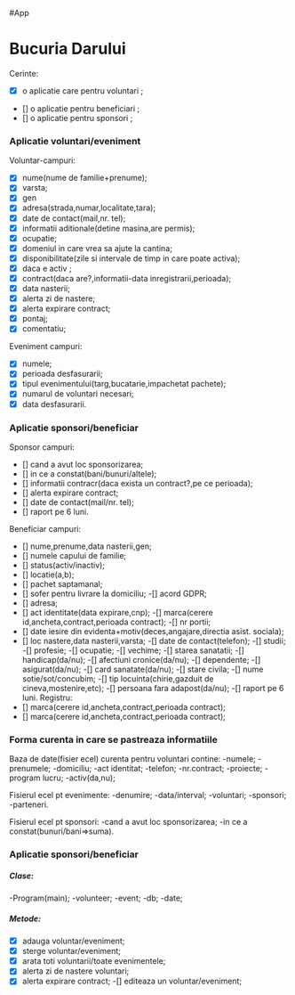 #App
# Bucuria Darului
Cerinte:
  - [x] o aplicatie care pentru voluntari ;
  - [] o aplicatie pentru beneficiari ;
  - [] o aplicatie pentru sponsori ;

### Aplicatie voluntari/eveniment
 Voluntar-campuri:
  -[x]  nume(nume de familie+prenume); 
  - [x] varsta;
  - [x] gen
  - [x] adresa(strada,numar,localitate,tara);
  - [x] date de contact(mail,nr. tel);
  - [x] informatii aditionale(detine masina,are permis);
  - [x] ocupatie;
  -[x]  domeniul in care vrea sa ajute la cantina;
  - [x] disponibilitate(zile si intervale de timp in care poate activa);
  - [x] daca e activ ;
  - [x] contract(daca are?,informatii-data inregistrarii,perioada);
  -[x]  data nasterii;
  - [x] alerta zi de nastere;
  -[x] alerta expirare contract;
  -[x] pontaj;
  - [x] comentatiu;
 
Eveniment campuri:
  - [x] numele;
  - [x] perioada desfasurarii;
  - [x] tipul evenimentului(targ,bucatarie,impachetat pachete);
  - [x] numarul de voluntari necesari;
  -[x]  data desfasurarii.

### Aplicatie sponsori/beneficiar
Sponsor campuri:
  - [] cand a avut loc sponsorizarea;
  - [] in ce a constat(bani/bunuri/altele);
  - [] informatii contracr(daca exista un contract?,pe ce perioada);
  - []  alerta expirare contract;
  - []  date de contact(mail/nr. tel);
  - [] raport pe 6 luni.
  
Beneficiar campuri:
 - [] nume,prenume,data nasterii,gen;
 - [] numele capului de familie;
 - [] status(activ/inactiv);
 - [] locatie(a,b);
 - [] pachet saptamanal;
 - [] sofer pentru livrare la domiciliu;
 -[]  acord GDPR;
 - [] adresa;
 - [] act identitate(data expirare,cnp);
 -[]  marca(cerere id,ancheta,contract,perioada contract);
 -[]  nr portii;
 - [] date iesire din evidenta+motiv(deces,angajare,directia asist. sociala);
 - [] loc nastere,data nasterii,varsta;
 -[]  date de contact(telefon);
 -[]  studii;
 -[]  profesie;
 -[]  ocupatie;
 -[]  vechime;
 -[]  starea sanatatii;
 -[]  handicap(da/nu);
 -[]  afectiuni cronice(da/nu);
 -[]  dependente;
 -[]  asigurat(da/nu);
 -[] card sanatate(da/nu);
 -[]  stare civila;
 -[]  nume sotie/sot/concubim;
 -[]  tip locuinta(chirie,gazduit de cineva,mostenire,etc);
 -[]  persoana fara adapost(da/nu);
 -[]  raport pe 6 luni.
 Registru:
- [] marca(cerere id,ancheta,contract,perioada contract);
- []  marca(cerere id,ancheta,contract,perioada contract);
 
### Forma curenta in care se pastreaza informatiile
Baza de date(fisier ecel) curenta pentru voluntari contine:
-numele;
-prenumele;
-domiciliu;
-act identitat;
-telefon;
-nr.contract;
-proiecte;
-program lucru;
-activ(da,nu);

Fisierul ecel pt evenimente:
-denumire;
-data/interval;
-voluntari;
-sponsori;
-parteneri.

Fisierul ecel pt sponsori:
-cand a avut loc sponsorizarea;
-in ce a constat(bunuri/bani=>suma).

### Aplicatie sponsori/beneficiar
##### Clase:
-Program(main);
-volunteer;
-event;
-db;
 -date;
 ##### Metode:
 -[x] adauga voluntar/eveniment;
 -[x] sterge voluntar/eveniment;
 -[x] arata toti voluntarii/toate evenimentele;
 -[x] alerta zi de nastere voluntari;
 -[x] alerta expirare contract;
 -[] editeaza un voluntar/eveniment;

